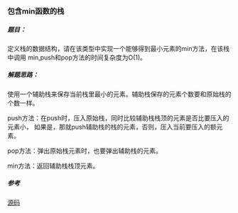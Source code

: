 ### 包含min函数的栈

##### 题目：

定义栈的数据结构，请在该类型中实现一个能够得到最小元素的min方法，在该栈中调用
min,push和pop方法的时间复杂度为O(1)。

##### 解题思路：

使用一个辅助栈来保存当前栈里最小的元素。辅助栈保存的元素个数要和原始栈的个数一样。

push方法：在push时，压入原始栈，同时比较辅助栈栈顶的元素是否比要压入的元素小，
如果是，那就push辅助栈的栈的元素，否则，压入当前要压入的额元素。

pop方法：弹出原始栈元素时，也要弹出辅助栈的元素。

min方法：返回辅助栈栈顶元素。

##### 参考
[源码](./Main.java)